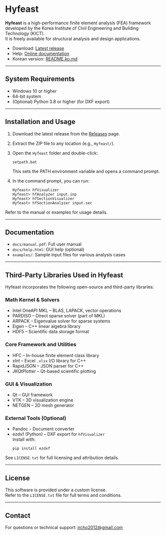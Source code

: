 # Hyfeast

**Hyfeast** is a high-performance finite element analysis (FEA) framework  
developed by the Korea Institute of Civil Engineering and Building Technology (KICT).  
It is freely available for structural analysis and design applications.

- Download: [Latest release](https://github.com/jrcho/Hyfeast/releases/latest)  
- Help: [Online documentation](https://jrcho.github.io/Hyfeast/index.html)  
- Korean version: [README.ko.md](./README.ko.md)

---

## System Requirements

- Windows 10 or higher
- 64-bit system
- (Optional) Python 3.8 or higher (for DXF export)

---

## Installation and Usage

1. Download the latest release from the [Releases](https://github.com/jrcho/Hyfeast/releases/latest) page.
2. Extract the ZIP file to any location (e.g., `Hyfeast/`).
3. Open the `Hyfeast` folder and double-click:
   ```
   setpath.bat
   ```
   This sets the PATH environment variable and opens a command prompt.

4. In the command prompt, you can run:
   ```
   Hyfeast> hfVisualizer
   Hyfeast> hfAnalyzer input.inp
   Hyfeast> hfSectionVisualizer
   Hyfeast> hfSectionAnalyzer input.sec
   ```

Refer to the manual or examples for usage details.

---

## Documentation

- `docs/manual.pdf`: Full user manual
- `docs/help.html`: GUI help (optional)
- `examples/`: Sample input files for various analysis cases

---

## Third-Party Libraries Used in Hyfeast

Hyfeast incorporates the following open-source and third-party libraries:

### Math Kernel & Solvers

- Intel OneAPI MKL – BLAS, LAPACK, vector operations  
- PARDISO – Direct sparse solver (part of MKL)  
- ARPACK – Eigenvalue solver for sparse systems  
- Eigen – C++ linear algebra library  
- HDF5 – Scientific data storage format

### Core Framework and Utilities

- HFC – In-house finite element class library
- xlnt – Excel `.xlsx` I/O library for C++  
- RapidJSON – JSON parser for C++  
- JKQtPlotter – Qt-based scientific plotting

### GUI & Visualization

- Qt – GUI framework  
- VTK – 3D visualization engine  
- NETGEN – 2D mesh generator

### External Tools (Optional)

- Pandoc – Document converter  
- ezdxf (Python) – DXF export for `hfVisualizer`  
  Install with:
  ```
  pip install ezdxf
  ```

See `LICENSE.txt` for full licensing and attribution details.

---

## License

This software is provided under a custom license.  
Refer to the `LICENSE.txt` file for full terms and conditions.

---

## Contact

For questions or technical support: jrcho2012@gmail.com
